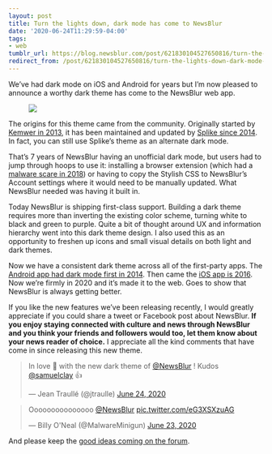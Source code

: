 ```yaml
---
layout: post
title: Turn the lights down, dark mode has come to NewsBlur
date: '2020-06-24T11:29:59-04:00'
tags:
- web
tumblr_url: https://blog.newsblur.com/post/621830104527650816/turn-the-lights-down-dark-mode-has-come-to
redirect_from: /post/621830104527650816/turn-the-lights-down-dark-mode-has-come-to
---
```

We’ve had dark mode on iOS and Android for years but I’m now pleased to announce a worthy dark theme has come to the NewsBlur web app.

<figure class="tmblr-full" data-orig-height="1441" data-orig-width="1300" data-orig-src="https://s3.amazonaws.com/static.newsblur.com/blog/dark-mode.png"><img data-orig-height="1441" data-orig-width="1300" src="https://s3.amazonaws.com/static.newsblur.com/blog/dark-mode.png"></figure>

The origins for this theme came from the community. Originally started by [Kemwer in 2013](https://userstyles.org/styles/86275/newsblur-kemwer-black), it has been maintained and updated by [Splike since 2014](https://userstyles.org/styles/124890/newsblur-dark-theme-by-splike). In fact, you can still use Splike’s theme as an alternate dark mode.

That’s 7 years of NewsBlur having an unofficial dark mode, but users had to jump through hoops to use it: installing a browser extension (which had a [malware scare in 2018](https://news.ycombinator.com/item?id=17447816)) or having to copy the Stylish CSS to NewsBlur’s Account settings where it would need to be manually updated. What NewsBlur needed was having it built in.

Today NewsBlur is shipping first-class support. Building a dark theme requires more than inverting the existing color scheme, turning white to black and green to purple. Quite a bit of thought around UX and information hierarchy went into this dark theme design. I also used this as an opportunity to freshen up icons and small visual details on both light and dark themes.

Now we have a consistent dark theme across all of the first-party apps. The [Android app had dark mode first in 2014](https://blog.newsblur.com/2021/06/21/2014-11-18-offline-reading-and-a-dark-theme-on-the-android.html). Then came the [iOS app is 2016](https://blog.newsblur.com/2021/06/21/2016-04-12-newsblur-goes-dark-on-ios.html). Now we’re firmly in 2020 and it’s made it to the web. Goes to show that NewsBlur is always getting better.&nbsp;

If you like the new features we’ve been releasing recently, I would greatly appreciate if you could share a tweet or Facebook post about NewsBlur. **If you enjoy staying connected with culture and news through NewsBlur and you think your friends and followers would too, let them know about your news reader of choice.** I appreciate all the kind comments that have come in since releasing this new theme.

> In love 🥰 with the new dark theme of [@NewsBlur](https://twitter.com/NewsBlur?ref_src=twsrc%5Etfw) ! Kudos [@samuelclay](https://twitter.com/samuelclay?ref_src=twsrc%5Etfw) 👍
> 
> — Jean Traullé (@jtraulle) [June 24, 2020](https://twitter.com/jtraulle/status/1275814360141701120?ref_src=twsrc%5Etfw)

 <script async src="https://platform.twitter.com/widgets.js" charset="utf-8"></script>

> Ooooooooooooooo [@NewsBlur](https://twitter.com/NewsBlur?ref_src=twsrc%5Etfw) [pic.twitter.com/eG3XSXzuAG](https://t.co/eG3XSXzuAG)
> 
> — Billy O'Neal (@MalwareMinigun) [June 23, 2020](https://twitter.com/MalwareMinigun/status/1275574477753954304?ref_src=twsrc%5Etfw)

 <script async src="https://platform.twitter.com/widgets.js" charset="utf-8"></script>

And please keep the [good ideas coming on the forum](https://forum.newsblur.com).

